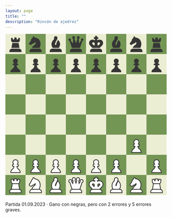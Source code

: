 ```yaml
---
layout: page
title: ""
description: "Rincón de ajedrez"
---
```


<div class="chess">
    <img src="assets/images/pages/chess/games/board.gif"/>
    <br/><br/>
Partida 01.09.2023 · Gano con negras, pero con 2 errores y 5 errores graves.
<br/>
</div>
